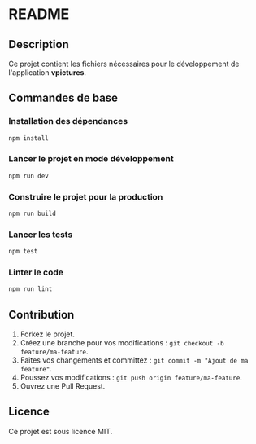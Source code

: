# README

## Description

Ce projet contient les fichiers nécessaires pour le développement de l'application **vpictures**.

## Commandes de base

### Installation des dépendances

```bash
npm install
```

### Lancer le projet en mode développement

```bash
npm run dev
```

### Construire le projet pour la production

```bash
npm run build
```

### Lancer les tests

```bash
npm test
```

### Linter le code

```bash
npm run lint
```

## Contribution

1. Forkez le projet.
2. Créez une branche pour vos modifications : `git checkout -b feature/ma-feature`.
3. Faites vos changements et committez : `git commit -m "Ajout de ma feature"`.
4. Poussez vos modifications : `git push origin feature/ma-feature`.
5. Ouvrez une Pull Request.

## Licence

Ce projet est sous licence MIT.
